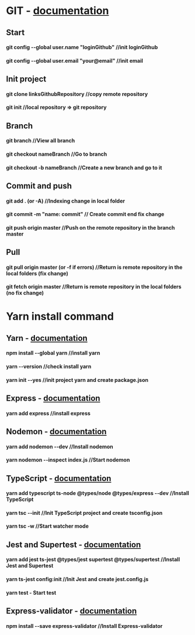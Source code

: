 # GIT - <a href="https://git-scm.com/">documentation</a>

## Start
#### git config --global user.name "loginGithub" //init loginGithub
#### git config --global user.email "your@email" //init email

## Init project
#### git clone linksGithubRepository //copy remote repository
#### git init //local repository => git repository

## Branch 
#### git branch  //View all branch
#### git checkout nameBranch //Go to branch
#### git checkout -b nameBranch //Create a new branch and go to it
 
## Commit and push 
#### git add . (or -A) //Indexing change in local folder
#### git commit -m "name: commit"  // Create commit end fix change
#### git push origin master  //Push on the remote repository in the branch master

## Pull 
#### git pull origin master (or -f if errors)  //Return is remote repository in the local folders (fix change)
#### git fetch origin master //Return is remote repository in the local folders (no fix change)

# Yarn install command

## Yarn - <a href="https://yarnpkg.com/">documentation</a>
#### npm install --global yarn //install yarn
#### yarn --version //check install yarn
#### yarn init --yes //init project yarn and create package.json

## Express - <a href="https://expressjs.com/ru/">documentation</a>
#### yarn add express //install express

## Nodemon - <a href="https://nodemon.io/">documentation</a>
#### yarn add nodemon --dev  //Install nodemon
#### yarn nodemon --inspect index.js //Start nodemon
 
## TypeScript - <a href="https://www.typescriptlang.org/">documentation</a>
#### yarn add typescript ts-node @types/node @types/express --dev //Install TypeScript
#### yarn tsc --init  //Init TypeScript project and create tsconfig.json
#### yarn tsc -w //Start watcher mode

## Jest and Supertest - <a href="https://jestjs.io/ru/">documentation</a>
#### yarn add jest ts-jest @types/jest supertest @types/supertest  //Install Jest and Supertest
#### yarn ts-jest config:init //Init Jest and create jest.config.js
#### yarn test - Start test

## Express-validator - <a href="https://express-validator.github.io/docs/">documentation</a>
#### npm install --save express-validator //Install Express-validator
